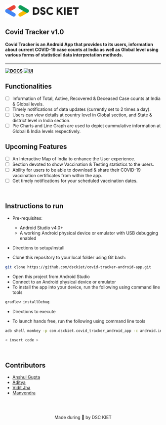 <p align="left">
	<img width="240" src="https://raw.githubusercontent.com/dsckiet/resources/master/dsckiet-logo.png" />
	<h2 align="left"> Covid Tracker v1.0 </h2>
	<h4 align="left"> Covid Tracker is an Android App that provides to its users, information about current COVID-19 case counts at India as well as Global level using various forms of statistical data interpretation methods. <h4>
</p>

---
[![DOCS](https://img.shields.io/badge/Documentation-see%20docs-green?style=for-the-badge&logo=appveyor)](INSERT_LINK_FOR_DOCS_HERE) 
  [![UI ](https://img.shields.io/badge/User%20Interface-Link%20to%20UI-orange?style=for-the-badge&logo=appveyor)](INSERT_UI_LINK_HERE)


## Functionalities
- [ ] Information of Total, Active, Recovered & Deceased Case counts at India & Global levels.
- [ ] Timely notifications of data updates (currently set to 2 times a day).
- [ ] Users can view details at country level in Global section, and State & district level in India section.
- [ ] Pie Charts and Line Graph are used to depict cummulative information at Global & India levels respectively.

## Upcoming Features
- [ ] An Interactive Map of India to enhance the User experience.
- [ ] Section devoted to show Vaccination & Testing statistics to the users.
- [ ] Ability for users to be able to download & share their COVID-19 vaccination certificates from within the app.
- [ ] Get timely notifications for your scheduled vaccination dates.

<br>


## Instructions to run

* Pre-requisites:
	-  Android Studio v4.0+
	-  A working Android physical device or emulator with USB debugging enabled

* Directions to setup/install
- Clone this repository to your local folder using Git bash:
```bash
git clone https://github.com/dsckiet/covid-tracker-android-app.git
```
- Open this project from Android Studio
- Connect to an Android physical device or emulator
- To install the app into your device, run the following using command line tools
```bash
gradlew installDebug
```

* Directions to execute
-  To launch hands free, run the following using command line tools
```bash
adb shell monkey -p com.dsckiet.covid_tracker_android_app -c android.intent.category.LAUNCHER 1
```

```bash
< insert code >
```

<br>

## Contributors

* [Anshul Gupta](https://github.com/Anshul1507)
* [Aditya](https://github.com/ydasc815)
* [Vidit Jha](http://github.com/jhavidit)
* [Manvendra](https://github.com/MANNU-BOT)



<br>
<br>

<p align="center">
	Made during 🌙 by DSC KIET
</p>
